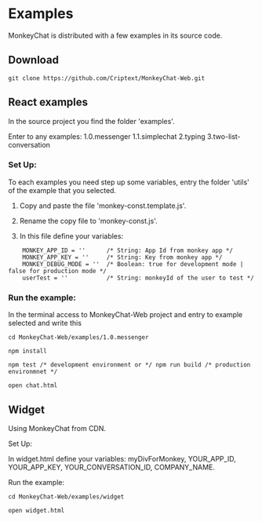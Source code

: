 # Examples

MonkeyChat is distributed with a few examples in its source code.

## Download
```
git clone https://github.com/Criptext/MonkeyChat-Web.git
```

## React examples
In the source project you find the folder 'examples'.

Enter to any examples:
1.0.messenger
1.1.simplechat
2.typing
3.two-list-conversation

### Set Up:
To each examples you need step up some variables, entry the folder 'utils' of the example that you selected.

1. Copy and paste the file 'monkey-const.template.js'.

2. Rename the copy file to 'monkey-const.js'.

3. In this file define your variables:
```
	MONKEY_APP_ID = ''		/* String: App Id from monkey app */
	MONKEY_APP_KEY = ''		/* String: Key from monkey app */
	MONKEY_DEBUG_MODE = ''	/* Boolean: true for development mode | false for production mode */
	userTest = ''			/* String: monkeyId of the user to test */
```

### Run the example:
In the terminal access to MonkeyChat-Web project and entry to example selected and write this 
```
cd MonkeyChat-Web/examples/1.0.messenger

npm install

npm test /* development environment or */ npm run build /* production environmnet */

open chat.html
```

## Widget

Using MonkeyChat from CDN.

Set Up:

In widget.html define your variables:
myDivForMonkey, YOUR_APP_ID, YOUR_APP_KEY, YOUR_CONVERSATION_ID, COMPANY_NAME.

Run the example:

```
cd MonkeyChat-Web/examples/widget

open widget.html
```